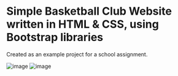 # Simple Basketball Club Website written in HTML & CSS, using Bootstrap libraries

Created as an example project for a school assignment.

![image](https://github.com/astaffz/basketball-club-website/assets/98109092/6296ca1c-1926-47d1-bae4-fd1578f80849)
![image](https://github.com/astaffz/basketball-club-website/assets/98109092/bb1f2085-d371-4ac9-80a4-69f854aafc72)

